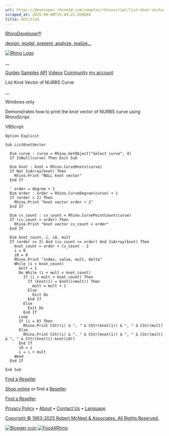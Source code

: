 ```yaml
---
url: https://developer.rhino3d.com/samples/rhinoscript/list-knot-vector-of-nurbs-curve/
scraped_at: 2025-09-08T15:49:21.020685
title: Untitled
---
```


[RhinoDeveloper®](/)

[design, model, present, analyze, realize...](/)

[![Rhino Logo](https://developer.rhino3d.com/images/rhinodevlogo.png)](/)

__

[Guides](https://developer.rhino3d.com/guides)
[Samples](https://developer.rhino3d.com/samples)
[API](https://developer.rhino3d.com/api)
[Videos](https://developer.rhino3d.com/videos)
[Community](https://discourse.mcneel.com/c/rhino-developer) [my account
](https://www.rhino3d.com/my-account/ "Manage your account, licenses, and
teams")

List Knot Vector of NURBS Curve

__

Windows only

Demonstrates how to print the knot vector of NURBS curve using RhinoScript.

VBScript

    
    
    Option Explicit
    
    Sub ListKnotVector
    
      Dim curve : curve = Rhino.GetObject("Select curve", 4)
      If IsNull(curve) Then Exit Sub
    
      Dim knot : knot = Rhino.CurveKnots(curve)
      If Not IsArray(knot) Then
        Rhino.Print "NULL knot vector"
      End If
    
      ' order = degree + 1
      Dim order : order = Rhino.CurveDegree(curve) + 1
      If (order < 2) Then
        Rhino.Print "knot vector order < 2"
      End If
    
      Dim cv_count : cv_count = Rhino.CurvePointCount(curve)
      If (cv_count < order) Then
        Rhino.Print "knot vector cv_count < order"
      End If
    
      Dim knot_count, i, i0, mult
      If (order >= 2) And (cv_count >= order) And IsArray(knot) Then
        knot_count = order + cv_count - 2
        i = 0
        i0 = 0
        Rhino.Print "index, value, mult, delta"
        While (i < knot_count)
          mult = 1
          Do While (i + mult < knot_count)
            If (i + mult < knot_count) Then
              If (knot(i) = knot(i+mult)) Then
                mult = mult + 1
              Else
                Exit Do
              End If
            Else
              Exit Do
            End If
          Loop
          If (i = 0) Then
            Rhino.Print CStr(i) & ", " & CStr(knot(i)) & ", " & CStr(mult)
          Else
            Rhino.Print CStr(i) & ", " & CStr(knot(i)) & ", " & CStr(mult) & ", " & CStr(knot(i)-knot(i0))
          End If
          i0 = i
          i = i + mult
        Wend
      End If
    
    End Sub
    

  

[Find a Reseller](https://www.rhino3d.com/sales)

[Shop online](https://www.rhino3d.com/store) or find a
[Reseller](https://www.rhino3d.com/sales)

[Find a Reseller](https://www.rhino3d.com/sales)

[Privacy Policy](https://www.rhino3d.com/privacy) •
[About](https://www.rhino3d.com/mcneel/about) • [Contact
Us](https://www.rhino3d.com/mcneel/contact) • [
Language](https://www.rhino3d.com/language "Change to a different region or
language")

[Copyright © 1993-2025 Robert McNeel & Associates. All Rights
Reserved.](https://www.rhino3d.com/mcneel/about)

[](https://www.facebook.com/McNeelRhinoceros/)
[](https://twitter.com/bobmcneel) [](https://www.linkedin.com/groups/75313/)
[](https://www.youtube.com/user/RhinoGuide/videos) [](https://vimeo.com/rhino)
[![Blogger
icon](https://developer.rhino3d.com/images/blogger.svg)](http://blog.rhino3d.com/)
[![Food4Rhino](https://developer.rhino3d.com/images/f4r_icon_01.svg)](https://www.food4rhino.com)

